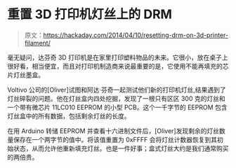 # 重置 3D 打印机灯丝上的 DRM

> 原文：<https://hackaday.com/2014/04/10/resetting-drm-on-3d-printer-filament/>

毫无疑问，达芬奇 3D 打印机是在家里打印塑料物品的未来。它很小，放在桌子上很好看，相当便宜，而且对打印机制造商来说最重要的是，它使用不能再填充的芯片灯丝墨盒。

Voltivo 公司的[Oliver]试图和阿达·芬奇一起测试他们新的打印机灯丝,结果遇到了灯丝碎裂的问题。他在灯丝盒内四处挖掘，发现了一根只有区区 300 克的灯丝和一个带有微芯片 11LC010 EEPROM 的小型 PCB。这个一千字节的 EEPROM 包含灯丝盒中的所有数据，包括剩余灯丝的长度。

在用 Arduino 转储 EEPROM 并查看十六进制文件后，[Oliver]发现剩余的灯丝数量保存在一个两字节的值中。将该值重置为 0xFFFF 会将灯丝计数器恢复到其初始状态，从而允许他重新填充灯丝。也是一件好事；盒式灯丝大约是我们通常购买的两倍贵。
